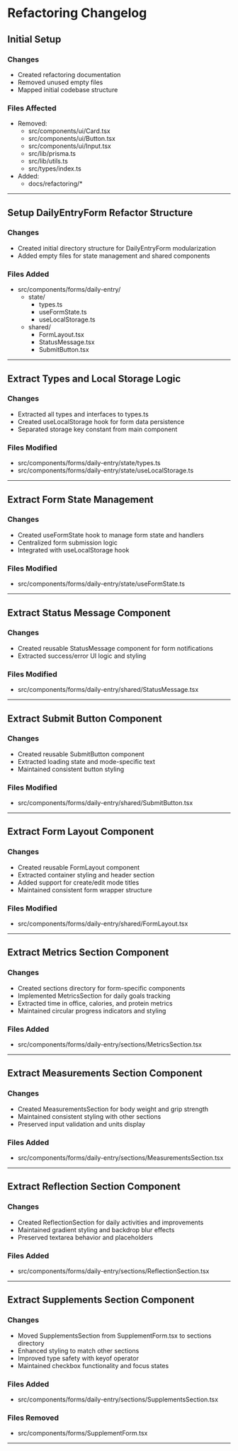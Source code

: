 # Refactoring Changelog

## Initial Setup
### Changes
- Created refactoring documentation
- Removed unused empty files
- Mapped initial codebase structure

### Files Affected
- Removed:
  - src/components/ui/Card.tsx
  - src/components/ui/Button.tsx
  - src/components/ui/Input.tsx
  - src/lib/prisma.ts
  - src/lib/utils.ts
  - src/types/index.ts
- Added:
  - docs/refactoring/*

---

## Setup DailyEntryForm Refactor Structure
### Changes
- Created initial directory structure for DailyEntryForm modularization
- Added empty files for state management and shared components

### Files Added
- src/components/forms/daily-entry/
  - state/
    - types.ts
    - useFormState.ts
    - useLocalStorage.ts
  - shared/
    - FormLayout.tsx
    - StatusMessage.tsx
    - SubmitButton.tsx

---

## Extract Types and Local Storage Logic
### Changes
- Extracted all types and interfaces to types.ts
- Created useLocalStorage hook for form data persistence
- Separated storage key constant from main component

### Files Modified
- src/components/forms/daily-entry/state/types.ts
- src/components/forms/daily-entry/state/useLocalStorage.ts

---

## Extract Form State Management
### Changes
- Created useFormState hook to manage form state and handlers
- Centralized form submission logic
- Integrated with useLocalStorage hook

### Files Modified
- src/components/forms/daily-entry/state/useFormState.ts

---

## Extract Status Message Component
### Changes
- Created reusable StatusMessage component for form notifications
- Extracted success/error UI logic and styling

### Files Modified
- src/components/forms/daily-entry/shared/StatusMessage.tsx

---

## Extract Submit Button Component
### Changes
- Created reusable SubmitButton component
- Extracted loading state and mode-specific text
- Maintained consistent button styling

### Files Modified
- src/components/forms/daily-entry/shared/SubmitButton.tsx

---

## Extract Form Layout Component
### Changes
- Created reusable FormLayout component
- Extracted container styling and header section
- Added support for create/edit mode titles
- Maintained consistent form wrapper structure

### Files Modified
- src/components/forms/daily-entry/shared/FormLayout.tsx

---

## Extract Metrics Section Component
### Changes
- Created sections directory for form-specific components
- Implemented MetricsSection for daily goals tracking
- Extracted time in office, calories, and protein metrics
- Maintained circular progress indicators and styling

### Files Added
- src/components/forms/daily-entry/sections/MetricsSection.tsx

---

## Extract Measurements Section Component
### Changes
- Created MeasurementsSection for body weight and grip strength
- Maintained consistent styling with other sections
- Preserved input validation and units display

### Files Added
- src/components/forms/daily-entry/sections/MeasurementsSection.tsx

---

## Extract Reflection Section Component
### Changes
- Created ReflectionSection for daily activities and improvements
- Maintained gradient styling and backdrop blur effects
- Preserved textarea behavior and placeholders

### Files Added
- src/components/forms/daily-entry/sections/ReflectionSection.tsx

---

## Extract Supplements Section Component
### Changes
- Moved SupplementsSection from SupplementForm.tsx to sections directory
- Enhanced styling to match other sections
- Improved type safety with keyof operator
- Maintained checkbox functionality and focus states

### Files Added
- src/components/forms/daily-entry/sections/SupplementsSection.tsx

### Files Removed
- src/components/forms/SupplementForm.tsx

---
